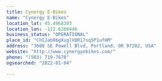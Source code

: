 ```yaml
---
title: Cynergy E-Bikes
name: "Cynergy E-Bikes"
location_lat: 45.4968303
location_lon: -122.6260446
business_status: "OPERATIONAL"
place_id: "ChIJab06gXuglVQR17sq5P1ufHM"
address: "3608 SE Powell Blvd, Portland, OR 97202, USA"
website: "http://www.cynergyebikes.com/"
phone: "(503) 719-7678"
ogsearched: "2022-01-04"

---
```

